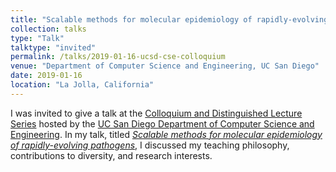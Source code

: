 ```yaml
---
title: "Scalable methods for molecular epidemiology of rapidly-evolving pathogens"
collection: talks
type: "Talk"
talktype: "invited"
permalink: /talks/2019-01-16-ucsd-cse-colloquium
venue: "Department of Computer Science and Engineering, UC San Diego"
date: 2019-01-16
location: "La Jolla, California"
---
```


I was invited to give a talk at the <a href="https://cse.ucsd.edu/about/cse-colloquium-dls/2018-2019" target="_blank">Colloquium and Distinguished Lecture Series</a> hosted by the <a href="https://cse.ucsd.edu/" target="_blank">UC San Diego Department of Computer Science and Engineering</a>. In my talk, titled <a href="https://cse.ucsd.edu/about/scalable-methods-molecular-epidemiology-rapidly-evolving-pathogens" target="_blank"><i>Scalable methods for molecular epidemiology of rapidly-evolving pathogens</i></a>, I discussed my teaching philosophy, contributions to diversity, and research interests.
